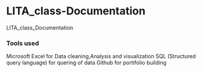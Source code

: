 # LITA_class-Documentation
LITA_class_Documentation

### Tools used 
Microsoft Excel for Data cleaning,Analysis and visualization
SQL (Structured query language) for quering of data
Github for portifolio building
